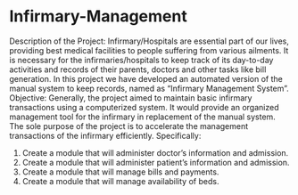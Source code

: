 # Infirmary-Management
Description of the Project:
Infirmary/Hospitals are essential part of our lives, providing best medical facilities to people suffering from various ailments. It is necessary for the infirmaries/hospitals to keep track of its day-to-day activities and records of their parents, doctors and other tasks like bill generation. In this project we have developed an automated version of the manual system to keep records, named as “Infirmary Management System”.
Objective:
Generally, the project aimed to maintain basic infirmary transactions using a computerized system. It would provide an organized management tool for the infirmary in replacement of the manual system. The sole purpose of the project is to accelerate the management transactions of the infirmary efficiently. Specifically:
1. Create a module that will administer doctor’s information and admission.
2. Create a module that will administer patient’s information and admission.
3. Create a module that will manage bills and payments.
4. Create a module that will manage availability of beds.
